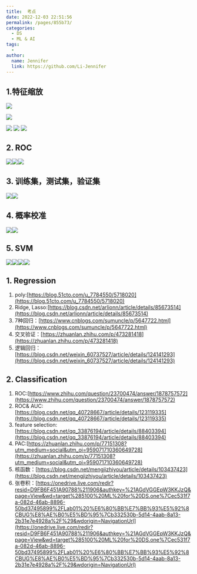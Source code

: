 ```yaml
---
title:  考点
date: 2022-12-03 22:51:56
permalink: /pages/855b73/
categories:
  - DS
  - ML & AI
tags:
  - 
author: 
  name: Jennifer
  link: https://github.com/Li-Jennifer
---
```

 ## 1.特征缩放
 ![](../../img/ml_tezheng.png)

![](../../img/ml_tiduxiajiang.png)

 ![](../../img/ml_normalization.png)
![](../../img/ml_standard.png)
![](../../img/ml_tranfomer.png)

## 2. ROC
 ![](../../img/ml_aoc.png)![](../../img/ml_tpr.png)![](../../img/ml_roc_pr.png)
 ## 3. 训练集，测试集，验证集
 ![](../../img/ml_training.png)![](../../img/ml_train.png)
 ## 4. 概率校准
 ![](../../img/ml_scaling.png)![](../../img/ml_calibration_curve.png)
 ## 5. SVM
 ![](../../img/ml_mmc.png)![](../../img/ml_svc.png)![](../../img/ml_svc_decision.png)![](../../img/ml_svm_kernel.png)
 ## 1. Regression
1. poly:[https://blog.51cto.com/u_7784550/5718020](https://blog.51cto.com/u_7784550/5718020)
3. Ridge, Lasso:[https://blog.csdn.net/arlionn/article/details/85673514](https://blog.csdn.net/arlionn/article/details/85673514)
4. 7种回归：[https://www.cnblogs.com/sumuncle/p/5647722.html](https://www.cnblogs.com/sumuncle/p/5647722.html)
5. 交叉验证：[https://zhuanlan.zhihu.com/p/473281418](https://zhuanlan.zhihu.com/p/473281418)
6. 逻辑回归：[https://blog.csdn.net/weixin_60737527/article/details/124141293](https://blog.csdn.net/weixin_60737527/article/details/124141293)
## 2. Classification
1. ROC:[https://www.zhihu.com/question/23700474/answer/1878757572](https://www.zhihu.com/question/23700474/answer/1878757572)
2. ROC& AUC:[https://blog.csdn.net/qq_40728667/article/details/123119335](https://blog.csdn.net/qq_40728667/article/details/123119335)
3. feature selection: [https://blog.csdn.net/qq_33876194/article/details/88403394](https://blog.csdn.net/qq_33876194/article/details/88403394)
4. PAC:[https://zhuanlan.zhihu.com/p/77151308?utm_medium=social&utm_oi=959071710360649728](https://zhuanlan.zhihu.com/p/77151308?utm_medium=social&utm_oi=959071710360649728)
5. 核函数：[https://blog.csdn.net/mengjizhiyou/article/details/103437423](https://blog.csdn.net/mengjizhiyou/article/details/103437423)
6. 张卷积：[https://onedrive.live.com/redir?resid=D9FB6F451A90788%211906&authkey=%21AGdVGGEpW3KKJzQ&page=View&wd=target%285100%20ML%20for%20DS.one%7Cec531f7a-082d-46ab-8896-50bd37495899%2FLab01%20%E6%80%BB%E7%BB%93%E5%92%8CBUG%E8%AE%B0%E5%BD%95%7Cb332530b-5d14-4aab-8a13-2b31e7e4928a%2F%29&wdorigin=NavigationUrl](https://onedrive.live.com/redir?resid=D9FB6F451A90788%211906&authkey=%21AGdVGGEpW3KKJzQ&page=View&wd=target%285100%20ML%20for%20DS.one%7Cec531f7a-082d-46ab-8896-50bd37495899%2FLab01%20%E6%80%BB%E7%BB%93%E5%92%8CBUG%E8%AE%B0%E5%BD%95%7Cb332530b-5d14-4aab-8a13-2b31e7e4928a%2F%29&wdorigin=NavigationUrl)